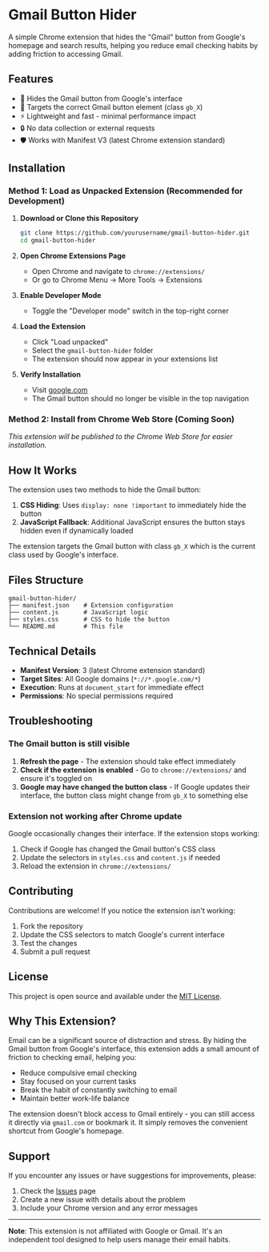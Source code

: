# Gmail Button Hider

A simple Chrome extension that hides the "Gmail" button from Google's homepage and search results, helping you reduce email checking habits by adding friction to accessing Gmail.

## Features

- 🚫 Hides the Gmail button from Google's interface
- 🎯 Targets the correct Gmail button element (class `gb_X`)
- ⚡ Lightweight and fast - minimal performance impact
- 🔒 No data collection or external requests
- 🛡️ Works with Manifest V3 (latest Chrome extension standard)

## Installation

### Method 1: Load as Unpacked Extension (Recommended for Development)

1. **Download or Clone this Repository**
   ```bash
   git clone https://github.com/yourusername/gmail-button-hider.git
   cd gmail-button-hider
   ```

2. **Open Chrome Extensions Page**
   - Open Chrome and navigate to `chrome://extensions/`
   - Or go to Chrome Menu → More Tools → Extensions

3. **Enable Developer Mode**
   - Toggle the "Developer mode" switch in the top-right corner

4. **Load the Extension**
   - Click "Load unpacked"
   - Select the `gmail-button-hider` folder
   - The extension should now appear in your extensions list

5. **Verify Installation**
   - Visit [google.com](https://google.com)
   - The Gmail button should no longer be visible in the top navigation

### Method 2: Install from Chrome Web Store (Coming Soon)

*This extension will be published to the Chrome Web Store for easier installation.*

## How It Works

The extension uses two methods to hide the Gmail button:

1. **CSS Hiding**: Uses `display: none !important` to immediately hide the button
2. **JavaScript Fallback**: Additional JavaScript ensures the button stays hidden even if dynamically loaded

The extension targets the Gmail button with class `gb_X` which is the current class used by Google's interface.

## Files Structure

```
gmail-button-hider/
├── manifest.json    # Extension configuration
├── content.js       # JavaScript logic
├── styles.css       # CSS to hide the button
└── README.md        # This file
```

## Technical Details

- **Manifest Version**: 3 (latest Chrome extension standard)
- **Target Sites**: All Google domains (`*://*.google.com/*`)
- **Execution**: Runs at `document_start` for immediate effect
- **Permissions**: No special permissions required

## Troubleshooting

### The Gmail button is still visible

1. **Refresh the page** - The extension should take effect immediately
2. **Check if the extension is enabled** - Go to `chrome://extensions/` and ensure it's toggled on
3. **Google may have changed the button class** - If Google updates their interface, the button class might change from `gb_X` to something else

### Extension not working after Chrome update

Google occasionally changes their interface. If the extension stops working:

1. Check if Google has changed the Gmail button's CSS class
2. Update the selectors in `styles.css` and `content.js` if needed
3. Reload the extension in `chrome://extensions/`

## Contributing

Contributions are welcome! If you notice the extension isn't working:

1. Fork the repository
2. Update the CSS selectors to match Google's current interface
3. Test the changes
4. Submit a pull request

## License

This project is open source and available under the [MIT License](LICENSE).

## Why This Extension?

Email can be a significant source of distraction and stress. By hiding the Gmail button from Google's interface, this extension adds a small amount of friction to checking email, helping you:

- Reduce compulsive email checking
- Stay focused on your current tasks
- Break the habit of constantly switching to email
- Maintain better work-life balance

The extension doesn't block access to Gmail entirely - you can still access it directly via `gmail.com` or bookmark it. It simply removes the convenient shortcut from Google's homepage.

## Support

If you encounter any issues or have suggestions for improvements, please:

1. Check the [Issues](https://github.com/yourusername/gmail-button-hider/issues) page
2. Create a new issue with details about the problem
3. Include your Chrome version and any error messages

---

**Note**: This extension is not affiliated with Google or Gmail. It's an independent tool designed to help users manage their email habits.